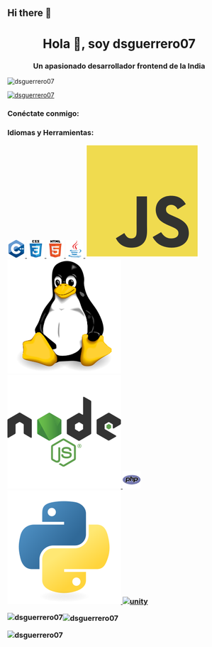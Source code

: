 ## Hi there 👋

<!--
**dsguerrero07/dsguerrero07** is a ✨ _special_ ✨ repository because its `README.md` (this file) appears on your GitHub profile.

Here are some ideas to get you started:

- 🔭 I’m currently working on ...
- 🌱 I’m currently learning ...
- 👯 I’m looking to collaborate on ...
- 🤔 I’m looking for help with ...
- 💬 Ask me about ...
- 📫 How to reach me: ...
- 😄 Pronouns: ...
- ⚡ Fun fact: ...
-->
<h1 align="center">Hola 👋, soy dsguerrero07</h1>
<h3 align="center">Un apasionado desarrollador frontend de la India</h3>

<p align="left"> <img src="https://komarev.com/ghpvc/?username=dsguerrero07&label=Profile%20views&color=0e75b6&style=flat" alt="dsguerrero07" /> </p>

<p align="left"> <a href="https://github.com/ryo-ma/github-profile-trophy"><img src="https://github-profile-trophy.vercel.app/?username=dsguerrero07" alt="dsguerrero07" /></a> </p>

<h3 align="left">Conéctate conmigo:</h3>
<p align="left">
</p>

<h3 align="left">Idiomas y Herramientas:
<p align="left"> <a href="https://www.w3schools.com/cpp/" target="_blank" rel="noreferrer"> <img src="https://raw.githubusercontent.com/devicons/devicon/master/icons/cplusplus/cplusplus-original.svg" alt="cplusplus" width="40" height="40"/> </a> <a href="https://www.w3schools.com/css/" target="_blank" rel="noreferrer"> <img src="https://raw.githubusercontent.com/devicons/devicon/master/icons/css3/css3-original-wordmark.svg" alt="css3" width="40" height="40"/> </a> <a href="https://www.w3.org/html/" target="_blank" rel="noreferrer"> <img src="https://raw.githubusercontent.com/devicons/devicon/master/icons/html5/html5-original-wordmark.svg" alt="html5" width="40" height="40"/> </a> <a href="https://www.java.com" target="_blank" rel="noreferrer"> <img src="https://raw.githubusercontent.com/devicons/devicon/master/icons/java/java-original.svg" alt="java" width="40" height="40"/> </a> <a href="https://developer.mozilla.org/en-US/docs/Web/JavaScript" target="_blank" rel="noreferrer"> <img src="https://raw.githubusercontent.com/devicons/devicon/master/icons/javascript/javascript-original.svg" alt="javascript" ancho="40" alto="40"/> </a> <a href="https://www.linux.org/" destino="_blank" rel="noreferrer"> <img src="https://raw.githubusercontent.com/devicons/devicon/master/icons/linux/linux-original.svg" alt="linux" ancho="40" alto="40"/> </a> <a href="https://nodejs.org" destino="_blank" rel="noreferrer"> <img src="https://raw.githubusercontent.com/devicons/devicon/master/icons/nodejs/nodejs-original-wordmark.svg" alt="nodejs" <a href="https://www.php.net" target="_blank" rel="noreferrer"> <img src="https://raw.githubusercontent.com/devicons/devicon/master/icons/php/php-original.svg" alt="php" width="40" height="40"/> </a> <a href="https://www.python.org" target="_blank" rel="noreferrer"> <img src="https://raw.githubusercontent.com/devicons/devicon/master/icons/python/python-original.svg" alt="python" ancho="40" alto="40"/> </a> <a href="https://unity.com/" target="_blank" rel="noreferrer"> <img src="https://www.vectorlogo.zone/logos/unity3d/unity3d-icon.svg" alt="unity" ancho="40" alto="40"/> </a> </p>

<p><img align="left" src="https://github-readme-stats.vercel.app/api/top-langs?username=dsguerrero07&show_icons=true&locale=es&layout=compact" alt="dsguerrero07" /></p>

<p> <img align="center" src="https://github-readme-stats.vercel.app/api?username=dsguerrero07&show_icons=true&locale=es" alt="dsguerrero07" /></p>

<p><img align="center" src="https://github-readme-streak-stats.herokuapp.com/?user=dsguerrero07&" alt="dsguerrero07" /></p>
